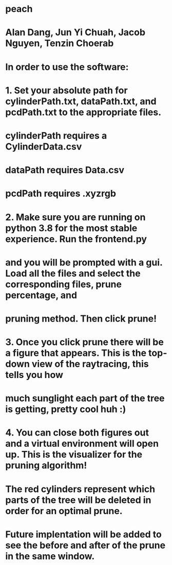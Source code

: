 # peach
# Alan Dang, Jun Yi Chuah, Jacob Nguyen, Tenzin Choerab

# In order to use the software:
# 1. Set your absolute path for cylinderPath.txt, dataPath.txt, and pcdPath.txt to the appropriate files.
#    cylinderPath requires a CylinderData.csv
#    dataPath requires Data.csv
#    pcdPath requires .xyzrgb
# 2. Make sure you are running on python 3.8 for the most stable experience. Run the frontend.py
#    and you will be prompted with a gui. Load all the files and select the corresponding files, prune percentage, and
#    pruning method. Then click prune!
# 3. Once you click prune there will be a figure that appears. This is the top-down view of the raytracing, this tells you how
#    much sunglight each part of the tree is getting, pretty cool huh :)
# 4. You can close both figures out and a virtual environment will open up. This is the visualizer for the pruning algorithm! 
#    The red cylinders represent which parts of the tree will be deleted in order for an optimal prune.
#    Future implentation will be added to see the before and after of the prune in the same window.